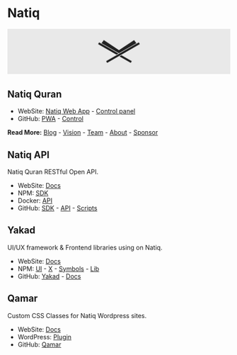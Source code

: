 # Natiq

![Natiq logo on header](/profile/header.png "Natiq")

## Natiq Quran

- WebSite: [Natiq Web App](https://natiq.net) - [Control panel](https://control.natiq.net)
- GitHub: [PWA](https://github.com/NatiqQuran/nq-pwa) - [Control](https://github.com/NatiqQuran/nq-control)

**Read More:** [Blog](https://blog.natiq.net) - [Vision](https://blog.natiq.net/vision) - [Team](https://blog.natiq.net/team) - [About](https://blog.natiq.net/about) - [Sponsor](https://blog.natiq.net/sponsor)

## Natiq API
Natiq Quran RESTful Open API.

- WebSite: [Docs](https://developer.natiq.net)
- NPM: [SDK](https://www.npmjs.com/package/@ntq/sdk)
- Docker: [API](https://hub.docker.com/natiqquran/nq-api)
- GitHub: [SDK](https://github.com/NatiqQuran/nq-sdk) - [API](https://github.com/NatiqQuran/nq-api) - [Scripts](https://github.com/NatiqQuran/nq-scripts)

## Yakad
UI/UX framework & Frontend libraries using on Natiq.

- WebSite: [Docs](https://yakad.natiq.net)
- NPM: [UI](https://www.npmjs.com/package/@yakad/ui) - [X](https://www.npmjs.com/package/@yakad/x) - [Symbols](https://www.npmjs.com/package/@yakad/symbols) - [Lib](https://www.npmjs.com/package/@yakad/lib)
- GitHub: [Yakad](https://github.com/NatiqQuran/yakad) - [Docs](https://github.com/NatiqQuran/yakad-docs)

## Qamar
Custom CSS Classes for Natiq Wordpress sites.

- WebSite: [Docs](https://qamar.natiq.net)
- WordPress: [Plugin](https://wordpress.org/plugins/qamar)
- GitHub: [Qamar](https://github.com/NatiqQuran/qamar)
